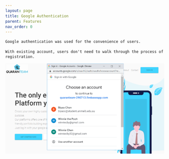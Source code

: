 ```yaml
---
layout: page
title: Google Authentication
parent: Features
nav_order: 0
---
```

                                                         

    Google authentication was used for the convenience of users.                       
                                                       
    With existing account, users don't need to walk through the process of registration.                                             
                                                        
![googleAuth](../img/googleAuth2.png)
